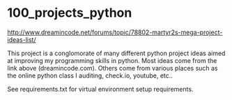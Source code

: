# 100_projects_python
http://www.dreamincode.net/forums/topic/78802-martyr2s-mega-project-ideas-list/

This project is a conglomorate of many different python project ideas aimed at improving my programming skills in python.
Most ideas come from the link above (dreamincode.com). Others come from various places such as the online python class I auditing, check.io, youtube, etc..

See requirements.txt for virtual environment setup requirements.
